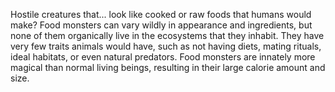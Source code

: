 Hostile creatures that... look like cooked or raw foods that humans would make? Food monsters can vary wildly in appearance and ingredients, but none of them organically live in the ecosystems that they inhabit. They have very few traits animals would have, such as not having diets, mating rituals, ideal habitats, or even natural predators. Food monsters are innately more magical than normal living beings, resulting in their large calorie amount and size.